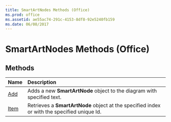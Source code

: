 ```yaml
---
title: SmartArtNodes Methods (Office)
ms.prod: office
ms.assetid: ae55ac74-291c-4153-8df8-92e5240fb159
ms.date: 06/08/2017
---
```



# SmartArtNodes Methods (Office)

## Methods



|**Name**|**Description**|
|:-----|:-----|
|[Add](smartartnodes-add-method-office.md)|Adds a new  **SmartArtNode** object to the diagram with specified text.|
|[Item](smartartnodes-item-method-office.md)|Retrieves a  **SmartArtNode** object at the specified index or with the specified unique Id.|

